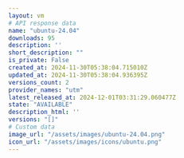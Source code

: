 ```yaml
---
layout: vm
# API response data
name: "ubuntu-24.04"
downloads: 95
description: ''
short_description: ""
is_private: False
created_at: 2024-11-30T05:38:04.715010Z
updated_at: 2024-11-30T05:38:04.936395Z
versions_count: 2
provider_names: "utm"
latest_released_at: 2024-12-01T03:31:29.060477Z
state: "AVAILABLE"
description_html: ''
versions: "[]"
# Custom data
image_url: "/assets/images/ubuntu-24.04.png"
icon_url: "/assets/images/icons/ubuntu.png"
---
```

